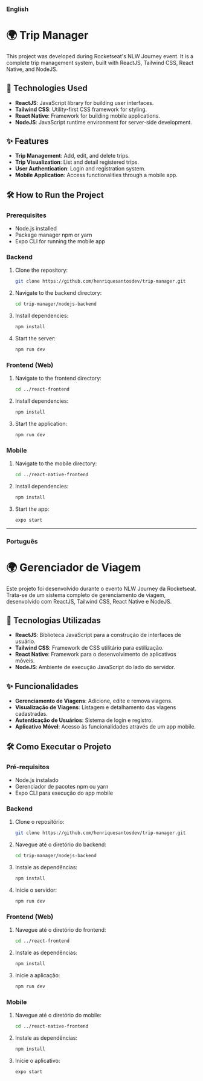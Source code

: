 ### English

# 🌍 Trip Manager

This project was developed during Rocketseat's NLW Journey event. It is a complete trip management system, built with ReactJS, Tailwind CSS, React Native, and NodeJS.

## 🚀 Technologies Used

- **ReactJS**: JavaScript library for building user interfaces.
- **Tailwind CSS**: Utility-first CSS framework for styling.
- **React Native**: Framework for building mobile applications.
- **NodeJS**: JavaScript runtime environment for server-side development.

## ✨ Features

- **Trip Management**: Add, edit, and delete trips.
- **Trip Visualization**: List and detail registered trips.
- **User Authentication**: Login and registration system.
- **Mobile Application**: Access functionalities through a mobile app.

## 🛠️ How to Run the Project

### Prerequisites

- Node.js installed
- Package manager npm or yarn
- Expo CLI for running the mobile app

### Backend

1. Clone the repository:
   ```bash
   git clone https://github.com/henriquesantosdev/trip-manager.git
   ```
2. Navigate to the backend directory:
   ```bash
   cd trip-manager/nodejs-backend
   ```
3. Install dependencies:
   ```bash
   npm install
   ```
4. Start the server:
   ```bash
   npm run dev
   ```

### Frontend (Web)

1. Navigate to the frontend directory:
   ```bash
   cd ../react-frontend
   ```
2. Install dependencies:
   ```bash
   npm install
   ```
3. Start the application:
   ```bash
   npm run dev
   ```

### Mobile

1. Navigate to the mobile directory:
   ```bash
   cd ../react-native-frontend
   ```
2. Install dependencies:
   ```bash
   npm install
   ```
3. Start the app:
   ```bash
   expo start
   ```


---


### Português

# 🌍 Gerenciador de Viagem

Este projeto foi desenvolvido durante o evento NLW Journey da Rocketseat. Trata-se de um sistema completo de gerenciamento de viagem, desenvolvido com ReactJS, Tailwind CSS, React Native e NodeJS.

## 🚀 Tecnologias Utilizadas

- **ReactJS**: Biblioteca JavaScript para a construção de interfaces de usuário.
- **Tailwind CSS**: Framework de CSS utilitário para estilização.
- **React Native**: Framework para o desenvolvimento de aplicativos móveis.
- **NodeJS**: Ambiente de execução JavaScript do lado do servidor.

## ✨ Funcionalidades

- **Gerenciamento de Viagens**: Adicione, edite e remova viagens.
- **Visualização de Viagens**: Listagem e detalhamento das viagens cadastradas.
- **Autenticação de Usuários**: Sistema de login e registro.
- **Aplicativo Móvel**: Acesso às funcionalidades através de um app mobile.

## 🛠️ Como Executar o Projeto

### Pré-requisitos

- Node.js instalado
- Gerenciador de pacotes npm ou yarn
- Expo CLI para execução do app mobile

### Backend

1. Clone o repositório:
   ```bash
   git clone https://github.com/henriquesantosdev/trip-manager.git
   ```
2. Navegue até o diretório do backend:
   ```bash
   cd trip-manager/nodejs-backend
   ```
3. Instale as dependências:
   ```bash
   npm install
   ```
4. Inicie o servidor:
   ```bash
   npm run dev
   ```

### Frontend (Web)

1. Navegue até o diretório do frontend:
   ```bash
   cd ../react-frontend
   ```
2. Instale as dependências:
   ```bash
   npm install
   ```
3. Inicie a aplicação:
   ```bash
   npm run dev
   ```

### Mobile

1. Navegue até o diretório do mobile:
   ```bash
   cd ../react-native-frontend
   ```
2. Instale as dependências:
   ```bash
   npm install
   ```
3. Inicie o aplicativo:
   ```bash
   expo start
   ```
